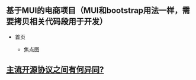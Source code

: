 ## 基于MUI的电商项目（MUI和bootstrap用法一样，需要拷贝相关代码段用于开发）

+ 首页

  + 焦点图

## [主流开源协议之间有何异同?](https://www.zhihu.com/question/19568896)